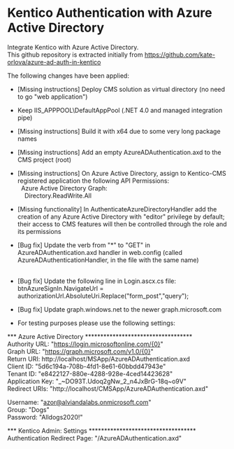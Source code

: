 # Kentico Authentication with Azure Active Directory
Integrate Kentico with Azure Active Directory. <br/> 
This github repository is extracted initially from https://github.com/kate-orlova/azure-ad-auth-in-kentico

The following changes have been applied:

* [Missing instructions] Deploy CMS solution as virtual directory (no need to go "web application") <br/>
* Keep IIS_APPPOOL\DefaultAppPool (.NET 4.0 and managed integration pipe) <br/>
* [Missing instructions] Build it with x64 due to some very long package names <br/>
* [Missing instructions] Add an empty AzureADAuthentication.axd to the CMS project (root) <br/>
* [Missing instructions] On Azure Active Directory, assign to Kentico-CMS registered application the following API Permissions: <br/>
&nbsp;&nbsp;Azure Active Directory Graph: <br/>
&nbsp;&nbsp;&nbsp;&nbsp;Directory.ReadWrite.All <br/>
* [Missing functionality] In AuthenticateAzureDirectoryHandler add the creation of any Azure Active Directory with "editor" privilege by default; their access to CMS features will then be controlled through the role and its permissions <br/>

* [Bug fix] Update the verb from "*" to "GET" in AzureADAuthentication.axd handler in web.config (called AzureADAuthenticationHandler, in the file with the same name) <br/> <br/>
* [Bug fix] Update the following line in Login.ascx.cs file: <br/>
btnAzureSignIn.NavigateUrl = authorizationUrl.AbsoluteUri.Replace("form_post","query"); <br/>
* [Bug fix] Update graph.windows.net to the newer graph.microsoft.com <br/>

* For testing purposes please use the following settings:

*** Azure Active Directory *********************************** <br/>
Authority URL: "https://login.microsoftonline.com/{0}" <br/>
Graph URL: "https://graph.microsoft.com/v1.0/{0}" <br/>
Return URI: http://localhost/MSApp/AzureADAuthentication.axd <br/>
Client ID: "5d6c194a-708b-4fd1-8e61-60bbdd47943e" <br/>
Tenant ID: "e8422127-880e-4288-928e-4ced14423628" <br/>
Application Key: "_\~DO93T.Udoq2gNw_2_n4JxBrG-18q~o9V" <br/> 
Redirect URIs: "http://localhost/CMSApp/AzureADAuthentication.axd" <br/>

Username: "azor@alviandalabs.onmicrosoft.com" <br/>
Group: "Dogs" <br/>
Password: "Alldogs2020!" <br/>

*** Kentico Admin: Settings *********************************** <br/>
Authentication Redirect Page: "/AzureADAuthentication.axd"




